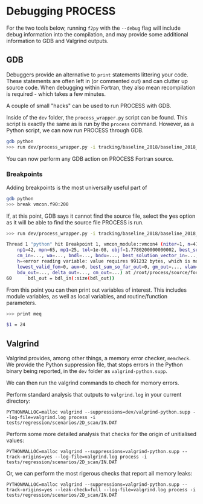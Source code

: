 # Debugging PROCESS

For the two tools below, running `f2py` with the `--debug` flag will include debug information into the compilation, and may provide some additional information to GDB and Valgrind outputs.

## GDB
Debuggers provide an alternative to `print` statements littering your code. These statements are often left in (or commented out) and can clutter up source code. When debugging within Fortran, they also mean recompilation is required - which takes a few minutes.

A couple of small "hacks" can be used to run PROCESS with GDB. 

Inside of the `dev` folder, the `process_wrapper.py` script can be found. This script is exactly the same as is run by the `process` command. However, as a Python script, we can now run PROCESS through GDB.

```bash
gdb python
>>> run dev/process_wrapper.py -i tracking/baseline_2018/baseline_2018_IN.dat
```

You can now perform any GDB action on PROCESS Fortran source.

### Breakpoints

Adding breakpoints is the most universally useful part of 

```bash
gdb python
>>> break vmcon.f90:200
```

If, at this point, GDB says it cannot find the source file, select the **y**es option as it will be able to find the source file PROCESS is run.

```bash
>>> run dev/process_wrapper.py -i tracking/baseline_2018/baseline_2018_IN.dat

Thread 1 "python" hit Breakpoint 1, vmcon_module::vmcon4 (niter=1, n=41, m=24, mpnppn=<optimized out>, mpnpp1=67, meq=24, lcnorm=176, lb=176, ldel=1232, lh=352, lwa=352, liwa=1143, npp=84, nsix=252,
    np1=42, mpn=65, mp1=25, tol=1e-08, objf=1.7780200000000002, best_sum_so_far_in=999, iwa_in=..., ilower=..., iupper=..., fgrd=..., conf=..., bdl_in=..., bdu_in=..., x=..., delta_in=..., gm_in=...,
    cm_in=..., wa=..., bndl=..., bndu=..., best_solution_vector_in=..., cnorm_in=..., b_in=<error reading variable: value requires 247808 bytes, which is more than max-value-size>,
    h=<error reading variable: value requires 991232 bytes, which is more than max-value-size>, info_in=0, mact_in=0, exit_code=0, info_out=0, mact_out=0, iwa_out=..., spgdel=0, sum=0,
    lowest_valid_fom=0, aux=0, best_sum_so_far_out=0, gm_out=..., vlam=..., glag=..., glaga=..., xa=..., vmu=..., delta_var=..., best_solution_vector_out=..., cnorm_out=..., b_out=..., bdl_out=...,
    bdu_out=..., delta_out=..., cm_out=...) at /root/process/source/fortran/vmcon.f90:60
60	    bdl_out = bdl_in(:size(bdl_out))
```

From this point you can then print out variables of interest. This includes module variables, as well as local variables, and routine/function parameters.

```bash
>>> print meq

$1 = 24
```

## Valgrind
Valgrind provides, among other things, a memory error checker, `memcheck`. We provide the Python suppression file, that stops errors in the Python binary being reported, in the `dev` folder as `valgrind-python.supp`.

We can then run the valgrind commands to chech for memory errors.

Perform standard analysis that outputs to `valgrind.log` in your current directory:
```
PYTHONMALLOC=malloc valgrind --suppressions=dev/valgrind-python.supp --log-file=valgrind.log process -i tests/regression/scenarios/2D_scan/IN.DAT
```

Perform some more detailed analysis that checks for the origin of unitialised values:
```
PYTHONMALLOC=malloc valgrind --suppressions=valgrind-python.supp --track-origins=yes --log-file=valgrind.log process -i tests/regression/scenarios/2D_scan/IN.DAT
```

Or, we can perform the most rigerous checks that report all memory leaks:
```
PYTHONMALLOC=malloc valgrind --suppressions=valgrind-python.supp --track-origins=yes --leak-check=full --log-file=valgrind.log process -i tests/regression/scenarios/2D_scan/IN.DAT
```